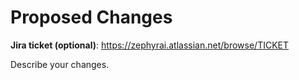 # Proposed Changes

<!--
Hi there. Thanks for submitting a pull request!

Please describe your changes in this PR description.
You can also include a link to an active Jira ticket that provides relevant context if there is one.

https://zephyrai.atlassian.net/wiki/spaces/HELIX/pages/37650458/Secure+Software+Development+and+Product+Security
-->

**Jira ticket (optional)**: https://zephyrai.atlassian.net/browse/TICKET

Describe your changes.
